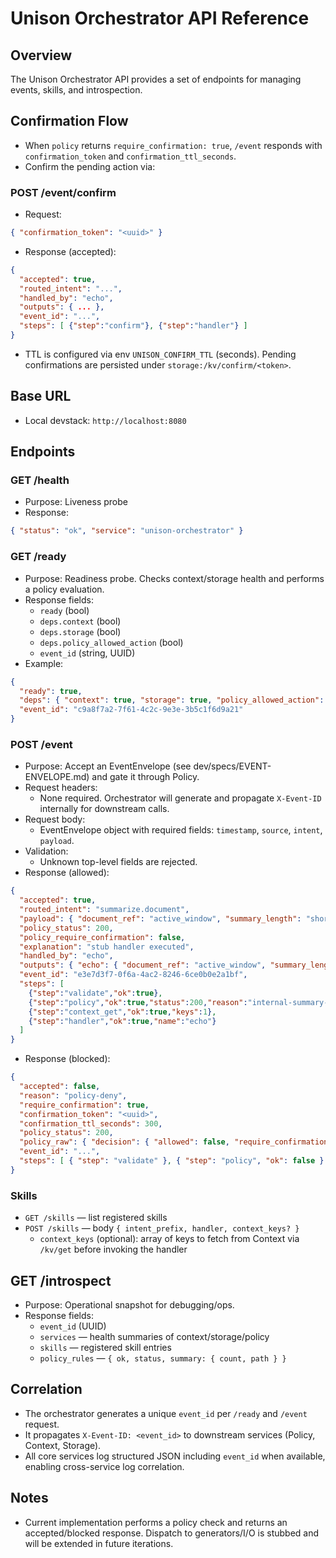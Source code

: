# Unison Orchestrator API Reference

## Overview

The Unison Orchestrator API provides a set of endpoints for managing events, skills, and introspection.

## Confirmation Flow

- When `policy` returns `require_confirmation: true`, `/event` responds with `confirmation_token` and `confirmation_ttl_seconds`.
- Confirm the pending action via:

### POST /event/confirm

- Request:

```json
{ "confirmation_token": "<uuid>" }
```

- Response (accepted):

```json
{
  "accepted": true,
  "routed_intent": "...",
  "handled_by": "echo",
  "outputs": { ... },
  "event_id": "...",
  "steps": [ {"step":"confirm"}, {"step":"handler"} ]
}
```

- TTL is configured via env `UNISON_CONFIRM_TTL` (seconds). Pending confirmations are persisted under `storage:/kv/confirm/<token>`.

## Base URL

- Local devstack: `http://localhost:8080`

## Endpoints

### GET /health

- Purpose: Liveness probe
- Response:

```json
{ "status": "ok", "service": "unison-orchestrator" }
```

### GET /ready

- Purpose: Readiness probe. Checks context/storage health and performs a policy evaluation.
- Response fields:
  - `ready` (bool)
  - `deps.context` (bool)
  - `deps.storage` (bool)
  - `deps.policy_allowed_action` (bool)
  - `event_id` (string, UUID)
- Example:

```json
{
  "ready": true,
  "deps": { "context": true, "storage": true, "policy_allowed_action": true },
  "event_id": "c9a8f7a2-7f61-4c2c-9e3e-3b5c1f6d9a21"
}
```

### POST /event

- Purpose: Accept an EventEnvelope (see dev/specs/EVENT-ENVELOPE.md) and gate it through Policy.
- Request headers:
  - None required. Orchestrator will generate and propagate `X-Event-ID` internally for downstream calls.
- Request body:
  - EventEnvelope object with required fields: `timestamp`, `source`, `intent`, `payload`.
- Validation:
  - Unknown top-level fields are rejected.
- Response (allowed):

```json
{
  "accepted": true,
  "routed_intent": "summarize.document",
  "payload": { "document_ref": "active_window", "summary_length": "short" },
  "policy_status": 200,
  "policy_require_confirmation": false,
  "explanation": "stub handler executed",
  "handled_by": "echo",
  "outputs": { "echo": { "document_ref": "active_window", "summary_length": "short" }, "context": {"greeting": "hello"}},
  "event_id": "e3e7d3f7-0f6a-4ac2-8246-6ce0b0e2a1bf",
  "steps": [
    {"step":"validate","ok":true},
    {"step":"policy","ok":true,"status":200,"reason":"internal-summary-allowed"},
    {"step":"context_get","ok":true,"keys":1},
    {"step":"handler","ok":true,"name":"echo"}
  ]
}
```

- Response (blocked):

```json
{
  "accepted": false,
  "reason": "policy-deny",
  "require_confirmation": true,
  "confirmation_token": "<uuid>",
  "confirmation_ttl_seconds": 300,
  "policy_status": 200,
  "policy_raw": { "decision": { "allowed": false, "require_confirmation": true, "reason": "policy-deny" } },
  "event_id": "...",
  "steps": [ { "step": "validate" }, { "step": "policy", "ok": false } ]
}
```

### Skills

- `GET /skills` — list registered skills
- `POST /skills` — body `{ intent_prefix, handler, context_keys? }`
  - `context_keys` (optional): array of keys to fetch from Context via `/kv/get` before invoking the handler

## GET /introspect

- Purpose: Operational snapshot for debugging/ops.
- Response fields:
  - `event_id` (UUID)
  - `services` — health summaries of context/storage/policy
  - `skills` — registered skill entries
  - `policy_rules` — `{ ok, status, summary: { count, path } }`

## Correlation

- The orchestrator generates a unique `event_id` per `/ready` and `/event` request.
- It propagates `X-Event-ID: <event_id>` to downstream services (Policy, Context, Storage).
- All core services log structured JSON including `event_id` when available, enabling cross-service log correlation.

## Notes

- Current implementation performs a policy check and returns an accepted/blocked response. Dispatch to generators/I/O is stubbed and will be extended in future iterations.
